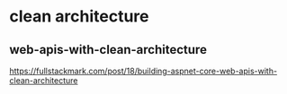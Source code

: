# clean architecture

## web-apis-with-clean-architecture

https://fullstackmark.com/post/18/building-aspnet-core-web-apis-with-clean-architecture
